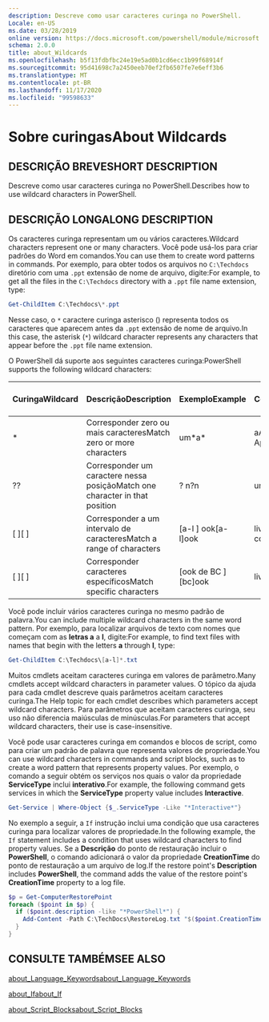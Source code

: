 ```yaml
---
description: Descreve como usar caracteres curinga no PowerShell.
Locale: en-US
ms.date: 03/28/2019
online version: https://docs.microsoft.com/powershell/module/microsoft.powershell.core/about/about_wildcards?view=powershell-7.2&WT.mc_id=ps-gethelp
schema: 2.0.0
title: about_Wildcards
ms.openlocfilehash: b5f13fdbfbc24e19e5ad0b1cd6ecc1b99f68914f
ms.sourcegitcommit: 95d41698c7a2450eeb70ef2fb6507fe7e6eff3b6
ms.translationtype: MT
ms.contentlocale: pt-BR
ms.lasthandoff: 11/17/2020
ms.locfileid: "99598633"
---
```

# <a name="about-wildcards"></a><span data-ttu-id="4fc2d-103">Sobre curingas</span><span class="sxs-lookup"><span data-stu-id="4fc2d-103">About Wildcards</span></span>

## <a name="short-description"></a><span data-ttu-id="4fc2d-104">DESCRIÇÃO BREVE</span><span class="sxs-lookup"><span data-stu-id="4fc2d-104">SHORT DESCRIPTION</span></span>

<span data-ttu-id="4fc2d-105">Descreve como usar caracteres curinga no PowerShell.</span><span class="sxs-lookup"><span data-stu-id="4fc2d-105">Describes how to use wildcard characters in PowerShell.</span></span>

## <a name="long-description"></a><span data-ttu-id="4fc2d-106">DESCRIÇÃO LONGA</span><span class="sxs-lookup"><span data-stu-id="4fc2d-106">LONG DESCRIPTION</span></span>

<span data-ttu-id="4fc2d-107">Os caracteres curinga representam um ou vários caracteres.</span><span class="sxs-lookup"><span data-stu-id="4fc2d-107">Wildcard characters represent one or many characters.</span></span> <span data-ttu-id="4fc2d-108">Você pode usá-los para criar padrões do Word em comandos.</span><span class="sxs-lookup"><span data-stu-id="4fc2d-108">You can use them to create word patterns in commands.</span></span> <span data-ttu-id="4fc2d-109">Por exemplo, para obter todos os arquivos no `C:\Techdocs` diretório com uma `.ppt` extensão de nome de arquivo, digite:</span><span class="sxs-lookup"><span data-stu-id="4fc2d-109">For example, to get all the files in the `C:\Techdocs` directory with a `.ppt` file name extension, type:</span></span>

```powershell
Get-ChildItem C:\Techdocs\*.ppt
```

<span data-ttu-id="4fc2d-110">Nesse caso, o `*` caractere curinga asterisco () representa todos os caracteres que aparecem antes da `.ppt` extensão de nome de arquivo.</span><span class="sxs-lookup"><span data-stu-id="4fc2d-110">In this case, the asterisk (`*`) wildcard character represents any characters that appear before the `.ppt` file name extension.</span></span>

<span data-ttu-id="4fc2d-111">O PowerShell dá suporte aos seguintes caracteres curinga:</span><span class="sxs-lookup"><span data-stu-id="4fc2d-111">PowerShell supports the following wildcard characters:</span></span>

|<span data-ttu-id="4fc2d-112">Curinga</span><span class="sxs-lookup"><span data-stu-id="4fc2d-112">Wildcard</span></span>|<span data-ttu-id="4fc2d-113">Descrição</span><span class="sxs-lookup"><span data-stu-id="4fc2d-113">Description</span></span>               |<span data-ttu-id="4fc2d-114">Exemplo</span><span class="sxs-lookup"><span data-stu-id="4fc2d-114">Example</span></span> |<span data-ttu-id="4fc2d-115">Correspondência</span><span class="sxs-lookup"><span data-stu-id="4fc2d-115">Match</span></span>        |<span data-ttu-id="4fc2d-116">Sem correspondência</span><span class="sxs-lookup"><span data-stu-id="4fc2d-116">No Match</span></span>|
|--------|--------------------------|--------|-------------|--------|
|\*      |<span data-ttu-id="4fc2d-117">Corresponder zero ou mais caracteres</span><span class="sxs-lookup"><span data-stu-id="4fc2d-117">Match zero or more characters</span></span> | <span data-ttu-id="4fc2d-118">um\*</span><span class="sxs-lookup"><span data-stu-id="4fc2d-118">a\*</span></span>  | <span data-ttu-id="4fc2d-119">aA, AG, Apple</span><span class="sxs-lookup"><span data-stu-id="4fc2d-119">aA, ag, Apple</span></span> | <span data-ttu-id="4fc2d-120">banana</span><span class="sxs-lookup"><span data-stu-id="4fc2d-120">banana</span></span> |
|<span data-ttu-id="4fc2d-121">?</span><span class="sxs-lookup"><span data-stu-id="4fc2d-121">?</span></span>       |<span data-ttu-id="4fc2d-122">Corresponder um caractere nessa posição</span><span class="sxs-lookup"><span data-stu-id="4fc2d-122">Match one character in that position</span></span> | <span data-ttu-id="4fc2d-123">? n</span><span class="sxs-lookup"><span data-stu-id="4fc2d-123">?n</span></span> | <span data-ttu-id="4fc2d-124">um, em, em</span><span class="sxs-lookup"><span data-stu-id="4fc2d-124">an, in, on</span></span> | <span data-ttu-id="4fc2d-125">executa</span><span class="sxs-lookup"><span data-stu-id="4fc2d-125">ran</span></span> |
|<span data-ttu-id="4fc2d-126">\[ \]</span><span class="sxs-lookup"><span data-stu-id="4fc2d-126">\[ \]</span></span>   |<span data-ttu-id="4fc2d-127">Corresponder a um intervalo de caracteres</span><span class="sxs-lookup"><span data-stu-id="4fc2d-127">Match a range of characters</span></span> | <span data-ttu-id="4fc2d-128">\[a-l \] ook</span><span class="sxs-lookup"><span data-stu-id="4fc2d-128">\[a-l\]ook</span></span> | <span data-ttu-id="4fc2d-129">livro, Cook, look</span><span class="sxs-lookup"><span data-stu-id="4fc2d-129">book, cook, look</span></span> | <span data-ttu-id="4fc2d-130">eram</span><span class="sxs-lookup"><span data-stu-id="4fc2d-130">took</span></span> |
|<span data-ttu-id="4fc2d-131">\[ \]</span><span class="sxs-lookup"><span data-stu-id="4fc2d-131">\[ \]</span></span>   |<span data-ttu-id="4fc2d-132">Corresponder caracteres específicos</span><span class="sxs-lookup"><span data-stu-id="4fc2d-132">Match specific characters</span></span> | <span data-ttu-id="4fc2d-133">\[ook de BC \]</span><span class="sxs-lookup"><span data-stu-id="4fc2d-133">\[bc\]ook</span></span> | <span data-ttu-id="4fc2d-134">livro, Cook</span><span class="sxs-lookup"><span data-stu-id="4fc2d-134">book, cook</span></span> | <span data-ttu-id="4fc2d-135">fixação</span><span class="sxs-lookup"><span data-stu-id="4fc2d-135">hook</span></span> |

<span data-ttu-id="4fc2d-136">Você pode incluir vários caracteres curinga no mesmo padrão de palavra.</span><span class="sxs-lookup"><span data-stu-id="4fc2d-136">You can include multiple wildcard characters in the same word pattern.</span></span> <span data-ttu-id="4fc2d-137">Por exemplo, para localizar arquivos de texto com nomes que começam com as **letras a** a **l**, digite:</span><span class="sxs-lookup"><span data-stu-id="4fc2d-137">For example, to find text files with names that begin with the letters **a** through **l**, type:</span></span>

```powershell
Get-ChildItem C:\Techdocs\[a-l]*.txt
```

<span data-ttu-id="4fc2d-138">Muitos cmdlets aceitam caracteres curinga em valores de parâmetro.</span><span class="sxs-lookup"><span data-stu-id="4fc2d-138">Many cmdlets accept wildcard characters in parameter values.</span></span> <span data-ttu-id="4fc2d-139">O tópico da ajuda para cada cmdlet descreve quais parâmetros aceitam caracteres curinga.</span><span class="sxs-lookup"><span data-stu-id="4fc2d-139">The Help topic for each cmdlet describes which parameters accept wildcard characters.</span></span> <span data-ttu-id="4fc2d-140">Para parâmetros que aceitam caracteres curinga, seu uso não diferencia maiúsculas de minúsculas.</span><span class="sxs-lookup"><span data-stu-id="4fc2d-140">For parameters that accept wildcard characters, their use is case-insensitive.</span></span>

<span data-ttu-id="4fc2d-141">Você pode usar caracteres curinga em comandos e blocos de script, como para criar um padrão de palavra que representa valores de propriedade.</span><span class="sxs-lookup"><span data-stu-id="4fc2d-141">You can use wildcard characters in commands and script blocks, such as to create a word pattern that represents property values.</span></span> <span data-ttu-id="4fc2d-142">Por exemplo, o comando a seguir obtém os serviços nos quais o valor da propriedade **ServiceType** inclui **interativo**.</span><span class="sxs-lookup"><span data-stu-id="4fc2d-142">For example, the following command gets services in which the **ServiceType** property value includes **Interactive**.</span></span>

```powershell
Get-Service | Where-Object {$_.ServiceType -Like "*Interactive*"}
```

<span data-ttu-id="4fc2d-143">No exemplo a seguir, a `If` instrução inclui uma condição que usa caracteres curinga para localizar valores de propriedade.</span><span class="sxs-lookup"><span data-stu-id="4fc2d-143">In the following example, the `If` statement includes a condition that uses wildcard characters to find property values.</span></span> <span data-ttu-id="4fc2d-144">Se a **Descrição** do ponto de restauração incluir o **PowerShell**, o comando adicionará o valor da propriedade **CreationTime** do ponto de restauração a um arquivo de log.</span><span class="sxs-lookup"><span data-stu-id="4fc2d-144">If the restore point's **Description** includes **PowerShell**, the command adds the value of the restore point's **CreationTime** property to a log file.</span></span>

```powershell
$p = Get-ComputerRestorePoint
foreach ($point in $p) {
  if ($point.description -like "*PowerShell*") {
    Add-Content -Path C:\TechDocs\RestoreLog.txt "$($point.CreationTime)"
  }
}
```

## <a name="see-also"></a><span data-ttu-id="4fc2d-145">CONSULTE TAMBÉM</span><span class="sxs-lookup"><span data-stu-id="4fc2d-145">SEE ALSO</span></span>

[<span data-ttu-id="4fc2d-146">about_Language_Keywords</span><span class="sxs-lookup"><span data-stu-id="4fc2d-146">about_Language_Keywords</span></span>](about_Language_Keywords.md)

[<span data-ttu-id="4fc2d-147">about_If</span><span class="sxs-lookup"><span data-stu-id="4fc2d-147">about_If</span></span>](about_If.md)

[<span data-ttu-id="4fc2d-148">about_Script_Blocks</span><span class="sxs-lookup"><span data-stu-id="4fc2d-148">about_Script_Blocks</span></span>](about_Script_Blocks.md)

